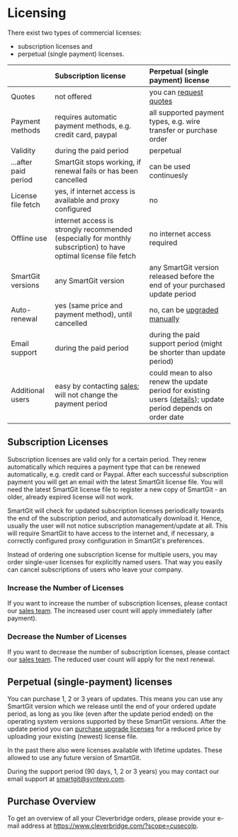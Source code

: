 # Licensing

There exist two types of commercial licenses:
- subscription licenses and
- perpetual (single payment) licenses.

| |Subscription license | Perpetual (single payment) license|
|-|:--------------------|:----------------------------------|
|Quotes              | not offered                                                  | you can [request quotes](https://www.syntevo.com/smartgit/purchase/#perpetual)|
|Payment methods     | requires automatic payment methods, e.g. credit card, paypal | all supported payment types, e.g. wire transfer or purchase order |
|Validity            | during the paid period                                       | perpetual |
|...after paid period| SmartGit stops working, if renewal fails or has been cancelled | can be used continuesly |
|License file fetch  | yes, if internet access is available and proxy configured      | no |
|Offline use         | internet access is strongly recommended (especially for monthly subscription) to have optimal license file fetch | no internet access required |
|SmartGit versions   | any SmartGit version                                         | any SmartGit version released before the end of your purchased update period |
|Auto-renewal        | yes (same price and payment method), until cancelled | no, can be [upgraded manually](https://www.syntevo.com/smartgit/purchase/#upgrade)|
|Email support       | during the paid period                               | during the paid support period (might be shorter than update period) |
|Additional users    | easy by contacting [sales](mailto:sales@syntevo.com); will not change the payment period | could mean to also renew the update period for existing users ([details](Purchase-Upgrades.md)); update period depends on order date|


## Subscription Licenses

Subscription licenses are valid only for a certain period.
They renew automatically which requires a payment type that can be renewed automatically, e.g. credit card or Paypal.
After each successful subscription payment you will get an email with the latest SmartGit license file.
You will need the latest SmartGit license file to register a new copy of SmartGit - an older, already expired license will not work.

SmartGit will check for updated subscription licenses periodically towards the end of the subscription period, and automatically download it.
Hence, usually the user will not notice subscription management/update at all.
This will require SmartGit to have access to the internet and, if necessary, a correctly configured proxy configuration in SmartGit's preferences.

Instead of ordering one subscription license for multiple users, you may order single-user licenses for explicitly named users.
That way you easily can cancel subscriptions of users who leave your company.


### Increase the Number of Licenses

If you want to increase the number of subscription licenses, please contact our [sales team](mailto:sales@syntevo.com).
The increased user count will apply immediately (after payment).


### Decrease the Number of Licenses

If you want to decrease the number of subscription licenses, please contact our [sales team](mailto:sales@syntevo.com).
The reduced user count will apply for the next renewal.


## Perpetual (single-payment) licenses
You can purchase 1, 2 or 3 years of updates.
This means you can use any SmartGit version which we release until the end of your ordered update period, as long as you like (even after the update period ended) on the operating system versions supported by these SmartGit versions.
After the update period you can [purchase upgrade licenses](https://www.syntevo.com/smartgit/purchase/#upgrade) for a reduced price by uploading your existing (newest) license file.

In the past there also were licenses available with lifetime updates.
These allowed to use any future version of SmartGit.

During the support period (90 days, 1, 2 or 3 years) you may contact our email support at [smartgit@syntevo.com](mailto:smartgit@syntevo.com).


## Purchase Overview

To get an overview of all your Cleverbridge orders, please provide your
e-mail address at <https://www.cleverbridge.com/?scope=cusecolp>.

